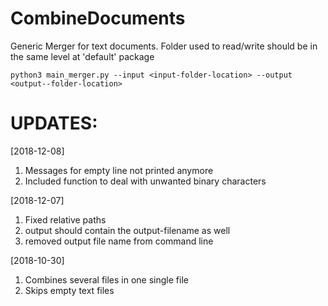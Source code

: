# CombineDocuments
Generic Merger for text documents.
Folder used to read/write should be in the same level at 'default' package

	python3 main_merger.py --input <input-folder-location> --output <output--folder-location>

UPDATES:
==========
[2018-12-08]
1. Messages for empty line not printed anymore
2. Included function to deal with unwanted binary characters

[2018-12-07]
1. Fixed relative paths
2. output should contain the output-filename as well
3. removed output file name from command line

[2018-10-30]
1. Combines several files in one single file
2. Skips empty text files